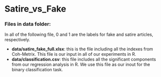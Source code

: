 # Satire_vs_Fake

### Files in data folder:
In all of the following file, 0 and 1 are the labels for fake and satire articles, respectively.

* **data/satire_fake_full.xlsx**: this is the file including all the indexes from Coh-Metrix. This file is our input in all of our experiments in R.
* **data/classification.csv**: this file includes all the significant components from our regression analysis in R. We use this file as our inout for the binary classification task.
